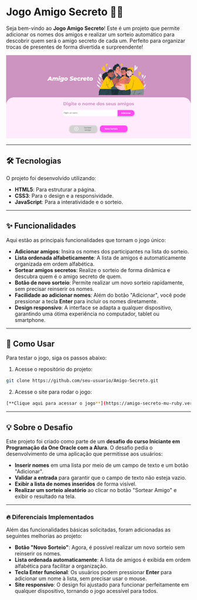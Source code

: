 # Jogo Amigo Secreto 🤫📱

Seja bem-vindo ao **Jogo Amigo Secreto**! Este é um projeto que permite adicionar os nomes dos amigos e realizar um sorteio automático para descobrir quem será o amigo secreto de cada um. Perfeito para organizar trocas de presentes de forma divertida e surpreendente!

![Tela do jogo](assets/teladojogo.png)

---

## 🛠 Tecnologias

O projeto foi desenvolvido utilizando:

- **HTML5**: Para estruturar a página.
- **CSS3**: Para o design e a responsividade.
- **JavaScript**: Para a interatividade e o sorteio.

---

## ✨ Funcionalidades

Aqui estão as principais funcionalidades que tornam o jogo único:

- **Adicionar amigos**: Insira os nomes dos participantes na lista do sorteio.
- **Lista ordenada alfabeticamente**: A lista de amigos é automaticamente organizada em ordem alfabética.
- **Sortear amigos secretos**: Realize o sorteio de forma dinâmica e descubra quem é o amigo secreto de quem.
- **Botão de novo sorteio**: Permite realizar um novo sorteio rapidamente, sem precisar reinserir os nomes.
- **Facilidade ao adicionar nomes**: Além do botão "Adicionar", você pode pressionar a tecla **Enter** para incluir os nomes diretamente.
- **Design responsivo**: A interface se adapta a qualquer dispositivo, garantindo uma ótima experiência no computador, tablet ou smartphone.

---

## 🧠 Como Usar

Para testar o jogo, siga os passos abaixo:

1. Acesse o repositório do projeto:

```bash
git clone https://github.com/seu-usuario/Amigo-Secreto.git
 ```

2. Acesse o site para rodar o jogo:

```bash
[**Clique aqui para acessar o jogo**](https://amigo-secreto-mu-ruby.vercel.app/)
```
---

## 💡 Sobre o Desafio

Este projeto foi criado como parte de um **desafio do curso Iniciante em Programação da One Oracle com a Alura**. O desafio pedia o desenvolvimento de uma aplicação que permitisse aos usuários:

- **Inserir nomes** em uma lista por meio de um campo de texto e um botão "Adicionar".
- **Validar a entrada** para garantir que o campo de texto não esteja vazio.
- **Exibir a lista de nomes inseridos** de forma visível.
- **Realizar um sorteio aleatório** ao clicar no botão "Sortear Amigo" e exibir o resultado na tela.

---

### 🔥 Diferenciais Implementados

Além das funcionalidades básicas solicitadas, foram adicionadas as seguintes melhorias ao projeto:

- **Botão "Novo Sorteio"**: Agora, é possível realizar um novo sorteio sem reinserir os nomes.
- **Lista ordenada automaticamente**: A lista de amigos é exibida em ordem alfabética para facilitar a organização.
- **Tecla Enter funcional**: Os usuários podem pressionar **Enter** para adicionar um nome à lista, sem precisar usar o mouse.
- **Site responsivo**: O design foi ajustado para funcionar perfeitamente em qualquer dispositivo, tornando o jogo acessível para todos.

